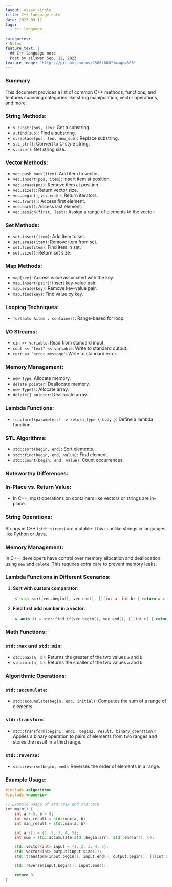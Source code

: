 ```yaml
---
layout: essay_single
title: C++ language note
date: 2023-09-12
tags:
  - c++ language
 
categories:
- Notes
feature_text: |
  ## C++ language note
  Post by ailswan Sep. 12, 2023
feature_image: "https://picsum.photos/2560/600?image=865"
---
```


### Summary
This document provides a list of common C++ methods, functions, and features spanning categories like string manipulation, vector operations, and more.

### **String Methods**:
- `s.substr(pos, len)`: Get a substring.
- `s.find(sub)`: Find a substring.
- `s.replace(pos, len, new_sub)`: Replace substring.
- `s.c_str()`: Convert to C-style string.
- `s.size()`: Get string size.

### **Vector Methods**:
- `vec.push_back(item)`: Add item to vector.
- `vec.insert(pos, item)`: Insert item at position.
- `vec.erase(pos)`: Remove item at position.
- `vec.size()`: Return vector size.
- `vec.begin()`, `vec.end()`: Return iterators.
- `vec.front()`: Access first element.
- `vec.back()`: Access last element.
- `vec.assign(first, last)`: Assign a range of elements to the vector.

### **Set Methods**:
- `set.insert(item)`: Add item to set.
- `set.erase(item)`: Remove item from set.
- `set.find(item)`: Find item in set.
- `set.size()`: Return set size.

### **Map Methods**:
- `map[key]`: Access value associated with the key.
- `map.insert(pair)`: Insert key-value pair.
- `map.erase(key)`: Remove key-value pair.
- `map.find(key)`: Find value by key.

### **Looping Techniques**:
- `for(auto &item : container)`: Range-based for loop.

### **I/O Streams**:
- `cin >> variable`: Read from standard input.
- `cout << "text" << variable`: Write to standard output.
- `cerr << "error message"`: Write to standard error.

### **Memory Management**:
- `new Type`: Allocate memory.
- `delete pointer`: Deallocate memory.
- `new Type[]`: Allocate array.
- `delete[] pointer`: Deallocate array.

### **Lambda Functions**:
- `[capture](parameters) -> return_type { body }`: Define a lambda function.

### **STL Algorithms**:
- `std::sort(begin, end)`: Sort elements.
- `std::find(begin, end, value)`: Find element.
- `std::count(begin, end, value)`: Count occurrences.

### **Noteworthy Differences**:

### **In-Place vs. Return Value**:
- In C++, most operations on containers like vectors or strings are in-place.

### **String Operations**:
Strings in C++ (`std::string`) are mutable. This is unlike strings in languages like Python or Java.

### **Memory Management**:
In C++, developers have control over memory allocation and deallocation using `new` and `delete`. This requires extra care to prevent memory leaks.

### **Lambda Functions in Different Scenarios**:

1. **Sort with custom comparator**:
    - ```cpp
      std::sort(vec.begin(), vec.end(), [](int a, int b) { return a > b; });
      ```

2. **Find first odd number in a vector**:
    - ```cpp
      auto it = std::find_if(vec.begin(), vec.end(), [](int n) { return n % 2 != 0; });
      ```

### **Math Functions**:

### `std::max` and `std::min`:
- `std::max(a, b)`: Returns the greater of the two values `a` and `b`.
- `std::min(a, b)`: Returns the smaller of the two values `a` and `b`.

### **Algorithmic Operations**:

### `std::accumulate`:
- `std::accumulate(begin, end, initial)`: Computes the sum of a range of elements.

### `std::transform`:
- `std::transform(begin1, end1, begin2, result, binary_operation)`: Applies a binary operation to pairs of elements from two ranges and stores the result in a third range.

### `std::reverse`:
- `std::reverse(begin, end)`: Reverses the order of elements in a range.

### Example Usage:

```cpp
#include <algorithm>
#include <numeric>

// Example usage of std::max and std::min
int main() {
    int a = 5, b = 8;
    int max_result = std::max(a, b);
    int min_result = std::min(a, b);

    int arr[] = {1, 2, 3, 4, 5};
    int sum = std::accumulate(std::begin(arr), std::end(arr), 0);

    std::vector<int> input = {1, 2, 3, 4, 5};
    std::vector<int> output(input.size());
    std::transform(input.begin(), input.end(), output.begin(), [](int x) { return x * 2; });

    std::reverse(input.begin(), input.end());

    return 0;
}
